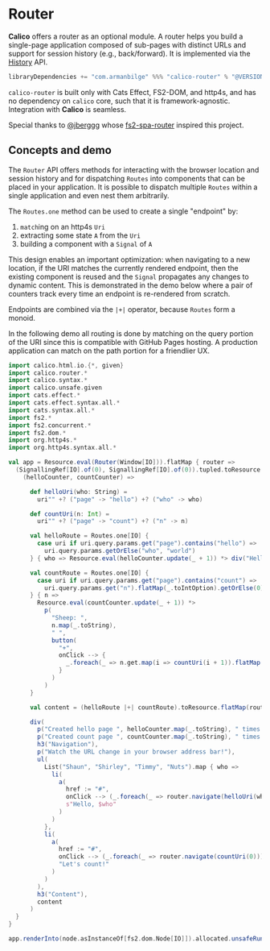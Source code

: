 # Router

**Calico** offers a router as an optional module. A router helps you build a single-page application composed of sub-pages with distinct URLs and support for session history (e.g., back/forward). It is implemented via the [History](https://developer.mozilla.org/en-US/docs/Web/API/History) API.

```scala
libraryDependencies += "com.armanbilge" %%% "calico-router" % "@VERSION@"
```

`calico-router` is built only with Cats Effect, FS2-DOM, and http4s, and has no dependency on `calico` core, such that it is framework-agnostic. Integration with **Calico** is seamless.

Special thanks to [@jberggg](https://github.com/jberggg) whose [fs2-spa-router](https://github.com/jberggg/fs2-spa-router) inspired this project.

## Concepts and demo

The `Router` API offers methods for interacting with the browser location and session history and for dispatching `Routes` into components that can be placed in your application. It is possible to dispatch multiple `Routes` within a single application and even nest them arbitrarily.

The `Routes.one` method can be used to create a single "endpoint" by:

1. `match`ing on an http4s `Uri`
2. extracting some state `A` from the `Uri`
3. building a component with a `Signal` of `A`

This design enables an important optimization: when navigating to a new location, if the URI matches the currently rendered endpoint, then the existing component is reused and the `Signal` propagates any changes to dynamic content. This is demonstrated in the demo below where a pair of counters track every time an endpoint is re-rendered from scratch.

Endpoints are combined via the `|+|` operator, because `Routes` form a monoid.

In the following demo all routing is done by matching on the query portion of the URI since this is compatible with GitHub Pages hosting. A production application can match on the path portion for a friendlier UX.

```scala mdoc:js
import calico.html.io.{*, given}
import calico.router.*
import calico.syntax.*
import calico.unsafe.given
import cats.effect.*
import cats.effect.syntax.all.*
import cats.syntax.all.*
import fs2.*
import fs2.concurrent.*
import fs2.dom.*
import org.http4s.*
import org.http4s.syntax.all.*

val app = Resource.eval(Router(Window[IO])).flatMap { router =>
  (SignallingRef[IO].of(0), SignallingRef[IO].of(0)).tupled.toResource.flatMap {
    (helloCounter, countCounter) =>

      def helloUri(who: String) =
        uri"" +? ("page" -> "hello") +? ("who" -> who)

      def countUri(n: Int) =
        uri"" +? ("page" -> "count") +? ("n" -> n)

      val helloRoute = Routes.one[IO] {
        case uri if uri.query.params.get("page").contains("hello") =>
          uri.query.params.getOrElse("who", "world")
      } { who => Resource.eval(helloCounter.update(_ + 1)) *> div("Hello, ", who) }

      val countRoute = Routes.one[IO] {
        case uri if uri.query.params.get("page").contains("count") =>
          uri.query.params.get("n").flatMap(_.toIntOption).getOrElse(0)
      } { n =>
        Resource.eval(countCounter.update(_ + 1)) *>
          p(
            "Sheep: ",
            n.map(_.toString),
            " ",
            button(
              "+",
              onClick --> {
                _.foreach(_ => n.get.map(i => countUri(i + 1)).flatMap(router.navigate))
              }
            )
          )
      }

      val content = (helloRoute |+| countRoute).toResource.flatMap(router.dispatch)

      div(
        p("Created hello page ", helloCounter.map(_.toString), " times."),
        p("Created count page ", countCounter.map(_.toString), " times."),
        h3("Navigation"),
        p("Watch the URL change in your browser address bar!"),
        ul(
          List("Shaun", "Shirley", "Timmy", "Nuts").map { who =>
            li(
              a(
                href := "#",
                onClick --> (_.foreach(_ => router.navigate(helloUri(who)))),
                s"Hello, $who"
              )
            )
          },
          li(
            a(
              href := "#",
              onClick --> (_.foreach(_ => router.navigate(countUri(0)))),
              "Let's count!"
            )
          )
        ),
        h3("Content"),
        content
      )
  }
}

app.renderInto(node.asInstanceOf[fs2.dom.Node[IO]]).allocated.unsafeRunAndForget()
```
